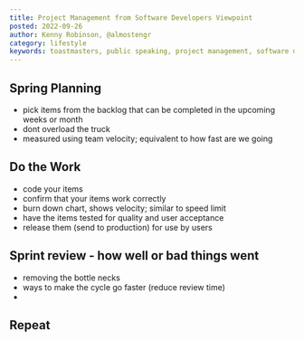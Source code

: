 ```yaml
---
title: Project Management from Software Developers Viewpoint
posted: 2022-09-26
author: Kenny Robinson, @almostengr
category: lifestyle
keywords: toastmasters, public speaking, project management, software development
---
```




## Spring Planning

* pick items from the backlog that can be completed in the upcoming weeks or month
* dont overload the truck
* measured using team velocity; equivalent to how fast are we going

## Do the Work

* code your items
* confirm that your items work correctly 
* burn down chart, shows velocity; similar to speed limit
* have the items tested for quality and user acceptance
* release them (send to production) for use by users

## Sprint review - how well or bad things went

* removing the bottle necks
* ways to make the cycle go faster (reduce review time)
* 

## Repeat
